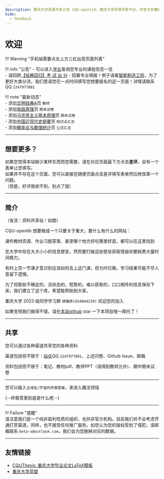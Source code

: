 ```yaml
---
description: 重庆大学资源共享计划 CQU-openlib，重庆大学资源共享平台，非官方非赢利组织，提供课件、教材pdf、各种杂项信息。
hide:
  - feedback
---
```


# 欢迎  
!!! Warning "手机端需要点左上方三杠出现页面列表"  
<div class="grid" markdown>

!!! info "公告"
    - 可以进入[学业](学业/专业培养方案/index.md)查询您专业的课程信息一览  
    - 请回顾[【经典回归】考 试 出 分](https://www.bilibili.com/video/BV16w411o7DL)
    - 招募专业填报！例子请看[智能制造工程](学业/专业培养方案/机械与运载工程学院/智能制造工程.md)，为了更好大类分流，我们恳请您花一点时间填写您想要报名的这一页面！详情请联系 QQ `2247977881`

!!! note "最新动态"  
    - 添加[文明经典A](课程/文明经典/文明经典%20A.md)页 `教材`  
    - 添加[电路原理](课程/电路原理.md)页 `期末试卷`  
    - 添加[马克思主义基本原理](课程/马克思主义基本原理.md)页 `期末试卷`  
    - 添加[中国近现代史纲要](课程/中国近现代史纲要.md)页 `知识点汇总`  
    - 添加[概率论与数理统计](课程/概率论与数理统计.md)页 `公式汇总`  

</div>

---

## 想要更多？
如果您觉得本站缺少某样东西而您需要，请在对应页面最下方点击**差评**，会有一个表单让您填写。  
如果并不存在这个页面，您可以直接在随便页面点击差评填写表单然后修改第一个问题。  
（但是，好评我收不到，别点了就）

---

## 简介  

（省流：资料共享站！如题）  

CQU-openlib 想要做成一个只要关于重大，要什么有什么的网站：  

课件教材资源、作业习题答案、甚至哪个地方好吃哪里好逛，都可以在这里找到  

在大学中存在大大小小的信息壁垒，然而要打破这些壁垒获取情报却要耗费大量时间精力。  

有时上完一节课才意识到应该如何去上这门课，但为时已晚，学习结果可能不尽人意留下遗憾。  

为了将那些不确定的，流状态的，短暂的，难以获取的，口口相传的信息保存下来，我们建立了这个库，希望能帮助到大家。  

重庆大学 2023 级同学学习群 `骐骥原(834044239)` 欢迎您的加入  

如果觉得我们做得不错，请在[本站github](https://github.com/INFO-studio/CQU-openlib) star 一下本项目哦～拜托了！  

---

## 共享
您可以通过各种渠道共享您的各种资料  

渠道包括但不限于：[站长](贡献者/茵符草.md)QQ `2247977881`、上述问卷、Github Issue、邮箱  

资料包括但不限于：笔记、教材pdf、教师PPT（请得到教师允许）、期中期末试卷  

---

您可以输入`主域名/宇宙的终极答案`，来进入魔法领域  

{--终极答案到底是什么呢--}  

---

!!! Failure "提醒"  
    请注意我们是一个纯非盈利性质的组织，也并非官方机构。目前我们并不会考虑开通打赏渠道，同样，也不接受任何推广服务。如您认为您的版权受到了侵犯，请邮箱联系 `beta-s@outlook.com`，我们会为您删掉对应的数据。  

---

## 友情链接
- [CQUThesis: 重庆大学毕业论文LaTeX模板](https://github.com/nanmu42/CQUThesis)
- [重庆大学蓝盟](http://lanunion.cqu.edu.cn/)